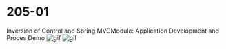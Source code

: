 # 205-01
Inversion of Control and Spring MVCModule: Application Development and Proces
Demo
![gif](https://github.com/khooch01/205-01/assets/130282843/6bb947cb-13ce-4c44-937b-4fe3341b8ea7)
![gif](https://github.com/khooch01/205-01/assets/130282843/947d0986-f225-4691-8c31-d5ff8ba43d27)

